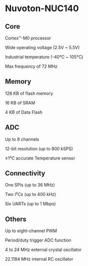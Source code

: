 # Nuvoton-NUC140

## Core

  Cortex™-M0 processor
  
  Wide operating voltage (2.5V ~ 5.5V)
  
  Industrial temperature (-40℃ ~ 105℃)
  
  Max frequency of 72 MHz

## Memory

128 KB of flash memory

16 KB of SRAM

4 KB of Data Flash

## ADC

Up to 8 channels

12-bit resolution (up to 800 kSPS)

±1℃ accurate Temperature sensor

## Connectivity

One SPIs (up to 36 MHz)

Two I²Cs (up to 400 kHz)

Six UARTs (up to 1 Mbps)

## Others

Up to eight-channel PWM

Period/duty trigger ADC function

4 to 24 MHz external crystal oscillator

22.1184 MHz internal RC oscillator

